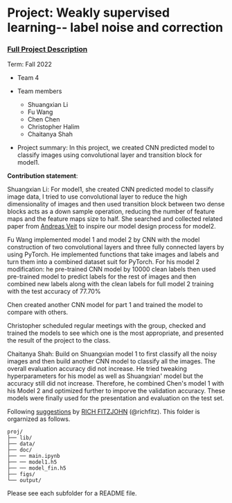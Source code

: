 # Project: Weakly supervised learning-- label noise and correction


### [Full Project Description](doc/project3_desc.md)

Term: Fall 2022

+ Team 4
+ Team members
	+ Shuangxian Li
	+ Fu Wang
	+ Chen Chen
	+ Christopher Halim 
	+ Chaitanya Shah


+ Project summary: In this project, we created CNN predicted model to classify images using convolutional layer and transition block for model1.
	
**Contribution statement**: 

Shuangxian Li: For model1, she created CNN predicted model to classify image data, I tried to use convolutional layer to reduce the high dimensionality of images and then used transition block between two dense blocks acts as a down sample operation, reducing the number of feature maps and the feature maps size to half. She searched and collected related paper from [Andreas Veit](https://openaccess.thecvf.com/content_cvpr_2017/papers/Veit_Learning_From_Noisy_CVPR_2017_paper.pdf) to inspire our model design process for model2.

Fu Wang implemented model 1 and model 2 by CNN with the model construction of two convolutional layers and three fully connected layers by using PyTorch. He implemented functions that take images and labels and turn them into a combined dataset suit for PyTorch. For his model 2 modification: he pre-trained CNN model by 10000 clean labels then used pre-trained model to predict labels for the rest of images and then combined new labels along with the clean labels for full model 2 training with the test accuracy of 77.70%

Chen created another CNN model for part 1 and trained the model to compare with others.

Christopher scheduled regular meetings with the group, checked and trained the models to see which one is the most appropriate, and presented the result of the project to the class.

Chaitanya Shah: Build on Shuangxian model 1 to first classify all the noisy images and then build another CNN model to classify all the images. The overall evaluation accuracy did not increase. He tried tweaking hyperparameters for his model as well as Shuangxian' model but the accuracy still did not increase. Therefore, he combined Chen's model 1 with his Model 2 and optimized further to imporve the validation accuracy. These models were finally used for the presentation and evaluation on the test set.


Following [suggestions](http://nicercode.github.io/blog/2013-04-05-projects/) by [RICH FITZJOHN](http://nicercode.github.io/about/#Team) (@richfitz). This folder is orgarnized as follows.

```
proj/
├── lib/
├── data/
├── doc/
├── ── main.ipynb
├── ── model1.h5
├── ── model_fin.h5
├── figs/
└── output/
```

Please see each subfolder for a README file.
